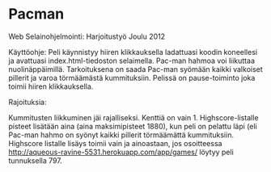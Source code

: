 ﻿Pacman
======
Web Selainohjelmointi:  Harjoitustyö Joulu 2012



Käyttöohje: 
  Peli käynnistyy hiiren klikkauksella ladattuasi koodin koneellesi ja avattuasi index.html-tiedoston selaimella.
  Pac-man hahmoa voi liikuttaa nuolinäppäimillä.
  Tarkoituksena on saada Pac-man syömään kaikki valkoiset pillerit ja
  varoa törmäämästä kummituksiin.
  Pelissä on pause-toiminto joka toimii hiiren klikkauksella.
  
Rajoituksia:

  Kummitusten liikkuminen jäi rajalliseksi.
  Kenttiä on vain 1.
  Highscore-listalle pisteet lisätään aina (aina maksimipisteet 1880), kun peli on pelattu läpi 
  (eli Pac-man hahmo on syönyt kaikki pillerit törmäämättä kummituksiin. Highscore listalle lisäys toimii 
  vain ja ainoastaan, jos osoitteessa http://aqueous-ravine-5531.herokuapp.com/app/games/ 
  löytyy peli tunnuksella 797.
